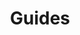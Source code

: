 ---
permalink: false
hideInSitemap: true
tags: level2
key: guides_en
title: Guides
redirect: /en/guidelines/guides/sap/
parent: guidelines_en
order: 3
---